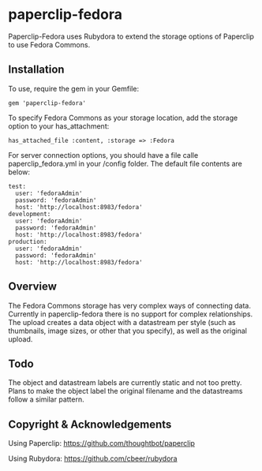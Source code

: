 paperclip-fedora
================

Paperclip-Fedora uses Rubydora to extend the storage options of Paperclip to use Fedora Commons.

## Installation

To use, require the gem in your Gemfile:

`gem 'paperclip-fedora'`

To specify Fedora Commons as your storage location, add the storage option to your
has_attachment:

`has_attached_file :content, :storage => :Fedora`

For server connection options, you should have a file calle paperclip_fedora.yml in your
/config folder. The default file contents are below:

    test:
      user: 'fedoraAdmin'
      password: 'fedoraAdmin'
      host: 'http://localhost:8983/fedora'
    development:
      user: 'fedoraAdmin'
      password: 'fedoraAdmin'
      host: 'http://localhost:8983/fedora'
    production:
      user: 'fedoraAdmin'
      password: 'fedoraAdmin'
      host: 'http://localhost:8983/fedora'

## Overview

The Fedora Commons storage has very complex ways of connecting data. Currently in
paperclip-fedora there is no support for complex relationships. The upload creates
a data object with a datastream per style (such as thumbnails, image sizes, or
other that you specify), as well as the original upload.

## Todo

The object and datastream labels are currently static and not too pretty. Plans to 
make the object label the original filename and the datastreams follow a similar pattern.

## Copyright & Acknowledgements

Using Paperclip: https://github.com/thoughtbot/paperclip

Using Rubydora: https://github.com/cbeer/rubydora

